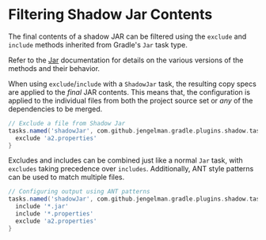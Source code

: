 # Filtering Shadow Jar Contents

The final contents of a shadow JAR can be filtered using the `exclude` and `include` methods inherited from Gradle's
`Jar` task type.

Refer to the [Jar](https://docs.gradle.org/current/dsl/org.gradle.api.tasks.bundling.Jar.html) documentation for details
on the various versions of the methods and their behavior.

When using `exclude`/`include` with a `ShadowJar` task, the resulting copy specs are applied to the _final_ JAR
contents.
This means that, the configuration is applied to the individual files from both the project source set or _any_
of the dependencies to be merged.

```groovy
// Exclude a file from Shadow Jar
tasks.named('shadowJar', com.github.jengelman.gradle.plugins.shadow.tasks.ShadowJar) {
  exclude 'a2.properties'
}
```


Excludes and includes can be combined just like a normal `Jar` task, with `excludes` taking precedence over `includes`.
Additionally, ANT style patterns can be used to match multiple files.

```groovy
// Configuring output using ANT patterns
tasks.named('shadowJar', com.github.jengelman.gradle.plugins.shadow.tasks.ShadowJar) {
  include '*.jar'
  include '*.properties'
  exclude 'a2.properties'
}
```
